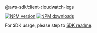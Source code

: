 @aws-sdk/client-cloudwatch-logs

[![NPM version](https://img.shields.io/npm/v/@aws-sdk/client-cloudwatch-logs/beta.svg)](https://www.npmjs.com/package/@aws-sdk/client-cloudwatch-logs)
[![NPM downloads](https://img.shields.io/npm/dm/@aws-sdk/client-cloudwatch-logs.svg)](https://www.npmjs.com/package/@aws-sdk/client-cloudwatch-logs)

For SDK usage, please step to [SDK readme](https://github.com/aws/aws-sdk-js-v3).
